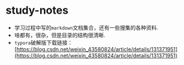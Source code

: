 # study-notes

- 学习过程中写的`markdown`文档集合，还有一些搜集的各种资料.
- 啥都有，很杂，但是目录的结构很清晰.
- `typora`破解版下载链接：[https://blog.csdn.net/weixin_43580824/article/details/131371951](https://blog.csdn.net/weixin_43580824/article/details/131371951)

